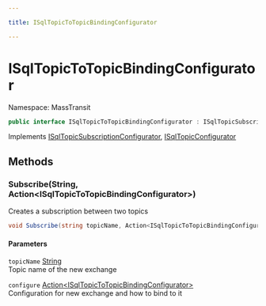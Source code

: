```yaml
---

title: ISqlTopicToTopicBindingConfigurator

---
```


# ISqlTopicToTopicBindingConfigurator

Namespace: MassTransit

```csharp
public interface ISqlTopicToTopicBindingConfigurator : ISqlTopicSubscriptionConfigurator, ISqlTopicConfigurator
```

Implements [ISqlTopicSubscriptionConfigurator](../masstransit/isqltopicsubscriptionconfigurator), [ISqlTopicConfigurator](../masstransit/isqltopicconfigurator)

## Methods

### **Subscribe(String, Action\<ISqlTopicToTopicBindingConfigurator\>)**

Creates a subscription between two topics

```csharp
void Subscribe(string topicName, Action<ISqlTopicToTopicBindingConfigurator> configure)
```

#### Parameters

`topicName` [String](https://learn.microsoft.com/en-us/dotnet/api/system.string)<br/>
Topic name of the new exchange

`configure` [Action\<ISqlTopicToTopicBindingConfigurator\>](https://learn.microsoft.com/en-us/dotnet/api/system.action-1)<br/>
Configuration for new exchange and how to bind to it
